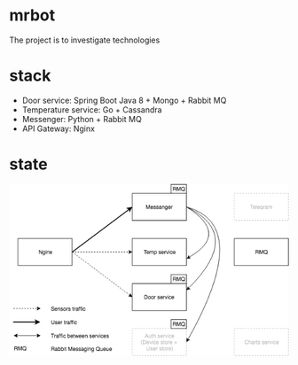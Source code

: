 # mrbot
The project is to investigate technologies

# stack 
- Door service: Spring Boot Java 8 + Mongo + Rabbit MQ
- Temperature service: Go + Cassandra
- Messenger: Python + Rabbit MQ
- API Gateway: Nginx

# state
![alt text](https://raw.githubusercontent.com/adyach/mrbot/master/doc/mrbot.png)
